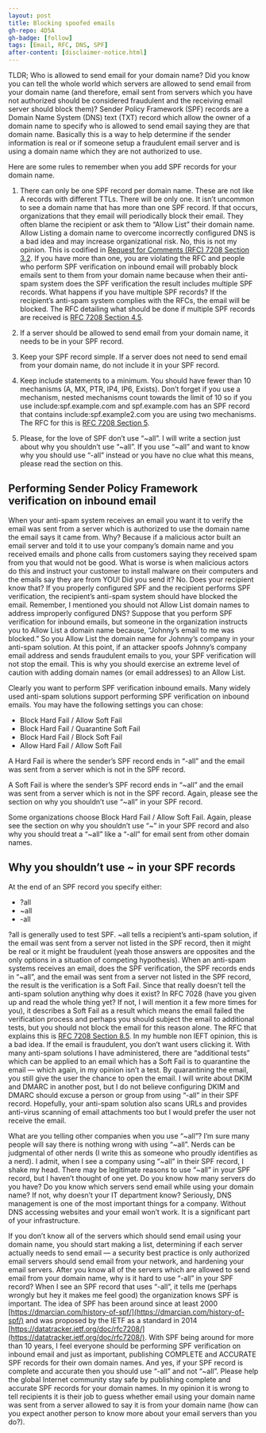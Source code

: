 ```yaml
---
layout: post
title: Blocking spoofed emails
gh-repo: 4D5A
gh-badge: [follow]
tags: [Email, RFC, DNS, SPF]
after-content: [disclaimer-notice.html]
---
```


TLDR; Who is allowed to send email for your domain name? Did you know you can tell the whole world which servers are allowed to send email from your domain name (and therefore, email sent from servers which you have not authorized should be considered fraudulent and the receiving email server should block them)? Sender Policy Framework (SPF) records are a Domain Name System (DNS) text (TXT) record which allow the owner of a domain name to specify who is allowed to send email saying they are that domain name. Basically this is a way to help determine if the sender information is real or if someone setup a fraudulent email server and is using a domain name which they are not authorized to use.

Here are some rules to remember when you add SPF records for your domain name.

1. There can only be one SPF record per domain name. These are not like A records with different TTLs. There will be only one. It isn’t uncommon to see a domain name that has more than one SPF record. If that occurs, organizations that they email will periodically block their email. They often blame the recipient or ask them to “Allow List” their domain name. Allow Listing a domain name to overcome incorrectly configured DNS is a bad idea and may increase organizational risk. No, this is not my opinion. This is codified in [Request for Comments (RFC) 7208 Section 3.2](https://tools.ietf.org/html/rfc7208#section-3.2). If you have more than one, you are violating the RFC and people who perform SPF verification on inbound email will probably block emails sent to them from your domain name because when their anti-spam system does the SPF verification the result includes multiple SPF records. What happens if you have multiple SPF records? If the recipient’s anti-spam system complies with the RFCs, the email will be blocked. The RFC detailing what should be done if multiple SPF records are received is [RFC 7208 Section 4.5](https://tools.ietf.org/html/rfc7208#section-4.5).

2. If a server should be allowed to send email from your domain name, it needs to be in your SPF record.


3. Keep your SPF record simple. If a server does not need to send email from your domain name, do not include it in your SPF record.

4. Keep include statements to a minimum. You should have fewer than 10 mechanisms (A, MX, PTR, IP4, IP6, Exists). Don’t forget if you use a mechanism, nested mechanisms count towards the limit of 10 so if you use include:spf.example.com and spf.example.com has an SPF record that contains include:spf.example2.com you are using two mechanisms. The RFC for this is [RFC 7208 Section 5](https://tools.ietf.org/html/rfc7208#section-5).

5. Please, for the love of SPF don’t use “~all”. I will write a section just about why you shouldn’t use “~all”. If you use “~all” and want to know why you should use “-all” instead or you have no clue what this means, please read the section on this.

## Performing Sender Policy Framework verification on inbound email

When your anti-spam system receives an email you want it to verify the email was sent from a server which is authorized to use the domain name the email says it came from. Why? Because if a malicious actor built an email server and told it to use your company’s domain name and you received emails and phone calls from customers saying they received spam from you that would not be good. What is worse is when malicious actors do this and instruct your customer to install malware on their computers and the emails say they are from YOU! Did you send it? No. Does your recipient know that? If you properly configured SPF and the recipient performs SPF verification, the recipient’s anti-spam system should have blocked the email. Remember, I mentioned you should not Allow List domain names to address improperly configured DNS? Suppose that you perform SPF verification for inbound emails, but someone in the organization instructs you to Allow List a domain name because, “Johnny’s email to me was blocked.” So you Allow List the domain name for Johnny’s company in your anti-spam solution. At this point, if an attacker spoofs Johnny’s company email address and sends fraudulent emails to you, your SPF verification will not stop the email. This is why you should exercise an extreme level of caution with adding domain names (or email addresses) to an Allow List.

Clearly you want to perform SPF verification inbound emails. Many widely used anti-spam solutions support performing SPF verification on inbound emails. You may have the following settings you can chose:

- Block Hard Fail / Allow Soft Fail
- Block Hard Fail / Quarantine Soft Fail
- Block Hard Fail / Block Soft Fail
- Allow Hard Fail / Allow Soft Fail

A Hard Fail is where the sender’s SPF record ends in “-all” and the email was sent from a server which is not in the SPF record.

A Soft Fail is where the sender’s SPF record ends in “~all” and the email was sent from a server which is not in the SPF record. Again, please see the section on why you shouldn’t use “~all” in your SPF record.

Some organizations choose Block Hard Fail / Allow Soft Fail. Again, please see the section on why you shouldn’t use “~” in your SPF record and also why you should treat a “~all” like a “-all” for email sent from other domain names.

## Why you shouldn’t use ~ in your SPF records

At the end of an SPF record you specify either:

- ?all
- ~all
- -all

?all is generally used to test SPF. ~all tells a recipient’s anti-spam solution, if the email was sent from a server not listed in the SPF record, then it might be real or it might be fraudulent (yeah those answers are opposites and the only options in a situation of competing hypothesis). When an anti-spam systems receives an email, does the SPF verification, the SPF records ends in “~all”, and the email was sent from a server not listed in the SPF record, the result is the verification is a Soft Fail. Since that really doesn’t tell the anti-spam solution anything why does it exist? In RFC 7028 (have you given up and read the whole thing yet? If not, I will mention it a few more times for you), it describes a Soft Fail as a result which means the email failed the verification process and perhaps you should subject the email to additional tests, but you should not block the email for this reason alone. The RFC that explains this is [RFC 7208 Section 8.5](https://tools.ietf.org/html/rfc7208#section-8.5). In my humble non IEFT opinion, this is a bad idea. If the email is fraudulent, you don’t want users clicking it. With many anti-spam solutions I have administered, there are “additional tests” which can be applied to an email which has a Soft Fail is to quarantine the email — which again, in my opinion isn’t a test. By quarantining the email, you still give the user the chance to open the email. I will write about DKIM and DMARC in another post, but I do not believe configuring DKIM and DMARC should excuse a person or group from using “-all” in their SPF record. Hopefully, your anti-spam solution also scans URLs and provides anti-virus scanning of email attachments too but I would prefer the user not receive the email.

What are you telling other companies when you use “~all”? I’m sure many people will say there is nothing wrong with using “~all”. Nerds can be judgmental of other nerds (I write this as someone who proudly identifies as a nerd). I admit, when I see a company using “~all” in their SPF record, I shake my head. There may be legitimate reasons to use “~all” in your SPF record, but I haven’t thought of one yet. Do you know how many servers do you have? Do you know which servers send email while using your domain name? If not, why doesn’t your IT department know? Seriously, DNS management is one of the most important things for a company. Without DNS accessing websites and your email won’t work. It is a significant part of your infrastructure.

If you don’t know all of the servers which should send email using your domain name, you should start making a list, determining if each server actually needs to send email — a security best practice is only authorized email servers should send email from your network, and hardening your email servers. After you know all of the servers which are allowed to send email from your domain name, why is it hard to use “-all” in your SPF record? When I see an SPF record that uses “-all”, it tells me (perhaps wrongly but hey it makes me feel good) the organization knows SPF is important. The idea of SPF has been around since at least 2000 [https://dmarcian.com/history-of-spf/](https://dmarcian.com/history-of-spf/) and was proposed by the IETF as a standard in 2014 [https://datatracker.ietf.org/doc/rfc7208/](https://datatracker.ietf.org/doc/rfc7208/). With SPF being around for more than 10 years, I feel everyone should be performing SPF verification on inbound email and just as important, publishing COMPLETE and ACCURATE SPF records for their own domain names. And yes, if your SPF record is complete and accurate then you should use “-all” and not “~all”. Please help the global Internet community stay safe by publishing complete and accurate SPF records for your domain names. In my opinion it is wrong to tell recipients it is their job to guess whether email using your domain name was sent from a server allowed to say it is from your domain name (how can you expect another person to know more about your email servers than you do?).